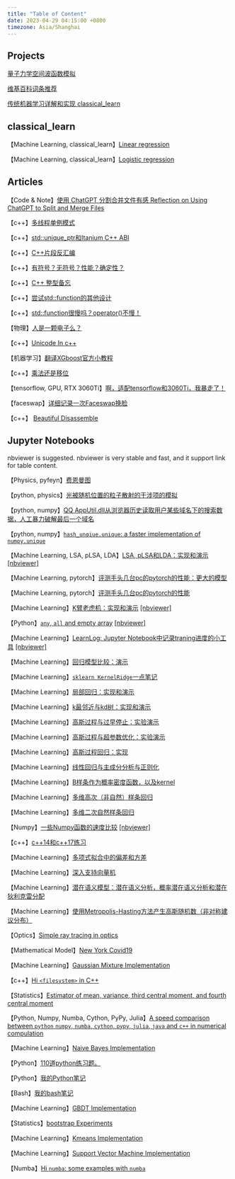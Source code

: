 ```yaml
---
title: "Table of Content"
date: 2023-04-29 04:15:00 +0800
timezone: Asia/Shanghai
---
```



## Projects

[量子力学空间波函数模拟](https://github.com/lhprojects/QuSim)

[维基百科词条推荐](https://github.com/lhprojects/WikiDiscovery)

[传统机器学习详解和实现 classical_learn](https://github.com/lhprojects/classical_learn)

## classical_learn

【Machine Learning, classical_learn】[Linear regression](https://nbviewer.jupyter.org/github/lhprojects/classical_learn/blob/master/notebooks/LinearRegression.ipynb)

【Machine Learning, classical_learn】[Logistic regression](https://nbviewer.jupyter.org/github/lhprojects/classical_learn/blob/master/notebooks/LogisticRegression.ipynb)

## Articles

【Code & Note】[使用 ChatGPT 分割合并文件有感 Reflection on Using ChatGPT to Split and Merge Files](src/Chatgpt-splitmergefiles.md)

【c++】[多线程单例模式](src/Singleton.md)

【c++】[std::unique_ptr和Itanium C++ ABI](src/UniquePtrAndCdecl.md)

【c++】[C++片段反汇编](src/MyCompilerExplorerSnipets.html)

【c++】[有符号？无符号？性能？确定性？](src/UnsignedSigned.md)

【c++】[C++ 整型备忘](src/IntCpp.md)

【c++】[尝试std::function的其他设计](src/FunctionAnotherImpl.md)

【c++】[std::function很慢吗？operator()不慢！](src/StdFunctionCall.md)

【物理】[人是一颗电子么？](src/APersonAElectron.md)

【c++】[Unicode In c++](src/UnicodeInCpp.md)

【机器学习】[翻译XGboost官方小教程](src/XGBoostIntroduction.md)

【c++】[乘法还是移位](src/shift-or-multiply.md)

【tensorflow, GPU, RTX 3060Ti】[啊，适配tensorflow和3060Ti，我暴走了！](src/tensorflow-3060ti.md)

【faceswap】[详细记录一次Faceswap换脸](src/faceswap.md)

【c++】 [Beautiful Disassemble](src/BeautifulDisassembly.md)

## Jupyter Notebooks

nbviewer is suggested. nbviewer is very stable and fast, and it support link for table content.

【Physics, pyfeyn】[费恩曼图](https://nbviewer.jupyter.org/github/lhprojects/blog/blob/master/JupyterNotebooks/FeynmanDiagramsScript.ipynb)

【python, physics】[光被随机位置的粒子散射的干涉项的模拟](https://nbviewer.jupyter.org/github/lhprojects/blog/blob/master/JupyterNotebooks/LightScatterringByRandomParticle.ipynb)

【python, numpy】[QQ AppUtil.dll从浏览器历史读取用户某些域名下的搜索数据，人工暴力破解最后一个域名](https://nbviewer.jupyter.org/github/lhprojects/blog/blob/master/JupyterNotebooks/HumanBurstCrackQQDomain.ipynb)

【python, numpy】[`hash_unqiue.unique`: a faster implementation of `numpy.unique`](https://nbviewer.jupyter.org/github/lhprojects/blog/blob/master/JupyterNotebooks/HashUnique.ipynb)


【Machine Learning, LSA, pLSA, LDA】[LSA, pLSA和LDA：实现和演示](https://github.com/lhprojects/blog/blob/master/JupyterNotebooks/LSA.ipynb) [[nbviewer]](https://nbviewer.jupyter.org/github/lhprojects/blog/blob/master/JupyterNotebooks/LSA.ipynb)

【Machine Learning, pytorch】[评测手头几台pc的pytorch的性能：更大的模型](https://nbviewer.jupyter.org/github/lhprojects/blog/blob/master/JupyterNotebooks/TorchBenchmarkBig.ipynb)

【Machine Learning, pytorch】[评测手头几台pc的pytorch的性能](https://nbviewer.jupyter.org/github/lhprojects/blog/blob/master/JupyterNotebooks/TorchBenchmark.ipynb)

【Machine Learning】[K臂老虎机：实现和演示](https://github.com/lhprojects/blog/blob/master/JupyterNotebooks/KBandits.ipynb) [[nbviewer]](https://nbviewer.jupyter.org/github/lhprojects/blog/blob/master/JupyterNotebooks/KBandits.ipynb)

【Python】[`any`, `all` and empty array](https://github.com/lhprojects/blog/blob/master/JupyterNotebooks/AnyAllAndEmptyArray.ipynb)
[[nbviewer]](https://nbviewer.jupyter.org/github/lhprojects/blog/blob/master/JupyterNotebooks/AnyAllAndEmptyArray.ipynb)

【Machine Learning】[LearnLog: Jupyter Notebook中记录traning进度的小工具](https://github.com/lhprojects/blog/blob/master/JupyterNotebooks/LearnLog.ipynb)
[[nbviewer]](https://nbviewer.jupyter.org/github/lhprojects/blog/blob/master/JupyterNotebooks/LearnLog.ipynb)

【Machine Learning】[回归模型比较：演示](https://github.com/lhprojects/blog/blob/master/JupyterNotebooks/ComparsionOfRegressionModels.ipynb)

【Machine Learning】[`sklearn KernelRidge`一点笔记](https://github.com/lhprojects/blog/blob/master/JupyterNotebooks/SklearnRidgeKernel.ipynb)

【Machine Learning】[局部回归：实现和演示](https://github.com/lhprojects/blog/blob/master/JupyterNotebooks/LocalRegression.ipynb)

【Machine Learning】[k最邻近与kd树：实现和演示](https://github.com/lhprojects/blog/blob/master/JupyterNotebooks/kNNAndKDTree.ipynb)

【Machine Learning】[高斯过程与过早停止：实验演示](https://github.com/lhprojects/blog/blob/master/JupyterNotebooks/GaussianProcessAndEarlyStopping.ipynb)

【Machine Learning】[高斯过程与超参数优化：实验演示](https://github.com/lhprojects/blog/blob/master/JupyterNotebooks/GaussianProcessAndHyperparameterTune.ipynb)

【Machine Learning】[高斯过程回归：实现](https://github.com/lhprojects/blog/blob/master/JupyterNotebooks/GaussianProcesssRegression.ipynb)

【Machine Learning】[线性回归与主成分分析与正则化](https://github.com/lhprojects/blog/blob/master/JupyterNotebooks/LinearRegressionAndPCA_Exp.ipynb)


【Machine Learning】[B样条作为概率密度函数，以及kernel](https://github.com/lhprojects/blog/blob/master/JupyterNotebooks/BsplineAsDensityFunctionAndAsKernel.ipynb)

【Machine Learning】[多维高次（非自然）样条回归](https://github.com/lhprojects/blog/blob/master/JupyterNotebooks/BSplineRegression.ipynb)

【Machine Learning】[多维二次自然样条回归](https://github.com/lhprojects/blog/blob/master/JupyterNotebooks/SplineRegression.ipynb)

【Numpy】[一些Numpy函数的速度比较](https://github.com/lhprojects/blog/blob/master/JupyterNotebooks/NumpyBenchmarks.ipynb)
[[nbviewer]](https://nbviewer.jupyter.org/github/lhprojects/blog/blob/master/JupyterNotebooks/NumpyBenchmarks.ipynb)

【c++】[c++14和c++17练习](https://github.com/lhprojects/blog/blob/master/JupyterNotebooks/cxx14Andcxx17Execise.ipynb)

【Machine Learning】[多项式拟合中的偏差和方差](https://github.com/lhprojects/blog/blob/master/JupyterNotebooks/BiasAndVarianceInPolyFit.ipynb)

【Machine Learning】[深入支持向量机](https://github.com/lhprojects/blog/blob/master/JupyterNotebooks/SVMInsight.ipynb)

【Machine Learning】[潜在语义模型：潜在语义分析，概率潜在语义分析和潜在狄利克雷分配](https://github.com/lhprojects/blog/blob/master/JupyterNotebooks/LSA.ipynb)

【Machine Learning】[使用Metropolis-Hasting方法产生高斯随机数（非对称建议分布）](https://github.com/lhprojects/blog/blob/master/JupyterNotebooks/Metropolis-Hasting.ipynb)

【Optics】[Simple ray tracing in optics](https://github.com/lhprojects/blog/blob/master/JupyterNotebooks/SimpleRayTracing.ipynb)

【Mathematical Model】[New York Covid19](https://github.com/lhprojects/blog/blob/master/JupyterNotebooks/NewYorkCovid19.ipynb)

【Machine Learning】[Gaussian Mixture Implementation](https://github.com/lhprojects/blog/blob/master/JupyterNotebooks/GaussianMixture.ipynb)

【c++】[Hi `<filesystem>` in C++](https://github.com/lhprojects/blog/blob/master/JupyterNotebooks/HiFilesystem.ipynb)

【Statistics】[Estimator of mean, variance, third central moment, and fourth central moment](https://github.com/lhprojects/blog/blob/master/JupyterNotebooks/MomentEstimator.ipynb)

【Python, Numpy, Numba, Cython, PyPy, Julia】[A speed comparison between `python` `numpy`, `numba`, `cython`, `pypy`, `julia`, `java` and `c++` in numerical compulation](https://github.com/lhprojects/blog/blob/master/JupyterNotebooks/ComparePythonAccLib.ipynb)

【Machine Learning】[Naive Bayes Implementation](https://github.com/lhprojects/blog/blob/master/src/NaiveBayes.ipynb)


【Python】[110道python练习题。](https://github.com/lhprojects/blog/blob/master/src/python110.ipynb)

【Python】[我的Python笔记](https://github.com/lhprojects/blog/blob/master/src/python_note.ipynb)

【Bash】[我的bash笔记](https://github.com/lhprojects/blog/blob/master/src/bash_note.ipynb)

【Machine Learning】[GBDT Implementation](https://github.com/lhprojects/blog/blob/master/src/GBDT.ipynb)

【Statistics】[bootstrap Experiments](https://github.com/lhprojects/blog/blob/master/src/bootstrap.ipynb)

【Machine Learning】[Kmeans Implementation](https://github.com/lhprojects/blog/blob/master/src/kmeans.ipynb)

【Machine Learning】[Support Vector Machine Implementation](https://github.com/lhprojects/blog/blob/master/JupyterNotebooks/SVMImplement.ipynb)

【Numba】[Hi `numba`: some examples with `numba`](https://github.com/lhprojects/blog/blob/master/src/HiNumba.ipynb)







